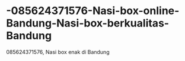 # -085624371576-Nasi-box-online-Bandung-Nasi-box-berkualitas-Bandung
085624371576, Nasi box enak di Bandung
